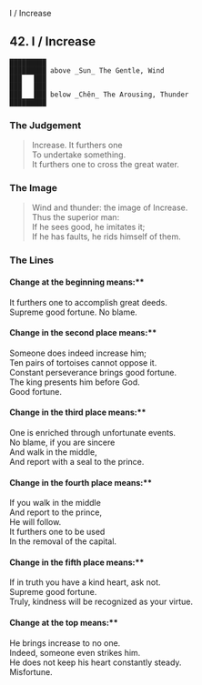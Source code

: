 I / Increase
## 42. I / Increase
    █████████
    █████████ above _Sun_ The Gentle, Wind  
    ███   ███
    ███   ███
    ███   ███ below _Chên_ The Arousing, Thunder  
    █████████
### The Judgement
> Increase. It furthers one  
 To undertake something.  
 It furthers one to cross the great water.
### The Image
> Wind and thunder: the image of Increase.  
 Thus the superior man:  
 If he sees good, he imitates it;  
 If he has faults, he rids himself of them.
### The Lines

#### Change at the beginning means:**  
 It furthers one to accomplish great deeds.  
 Supreme good fortune. No blame.
#### Change in the second place means:**  
 Someone does indeed increase him;  
 Ten pairs of tortoises cannot oppose it.  
 Constant perseverance brings good fortune.  
 The king presents him before God.  
 Good fortune.
#### Change in the third place means:**  
 One is enriched through unfortunate events.  
 No blame, if you are sincere  
 And walk in the middle,  
 And report with a seal to the prince.
#### Change in the fourth place means:**  
 If you walk in the middle  
 And report to the prince,  
 He will follow.  
 It furthers one to be used  
 In the removal of the capital.
#### Change in the fifth place means:**  
 If in truth you have a kind heart, ask not.  
 Supreme good fortune.  
 Truly, kindness will be recognized as your virtue.
#### Change at the top means:**  
 He brings increase to no one.  
 Indeed, someone even strikes him.  
 He does not keep his heart constantly steady.  
 Misfortune.



